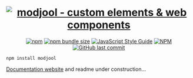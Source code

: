 <!--suppress ALL -->
<h1 align="center">
  <span></span>
  <a href="https://modjool.js.org"><img alt="modjool - custom elements  & web components" src="https://modjool-docs.vercel.app/images/mj_logo.png" align="center"></a>
  <br/>
</h1>

<span align="center">

  [![npm](https://img.shields.io/npm/v/modjool)](https://www.npmjs.com/package/modjool) [![npm bundle size](https://img.shields.io/bundlephobia/minzip/modjool?color=%2346C018&label=minzip)](https://bundlephobia.com/result?p=modjool@0.9.15) [![JavaScript Style Guide](https://img.shields.io/badge/code_style-standard-brightgreen.svg)](https://standardjs.com) [![NPM](https://img.shields.io/npm/l/modjool?color=%2346C018)](https://www.npmjs.com/package/modjool) [![GitHub last commit](https://img.shields.io/github/last-commit/CTNicholas/modjool?color=%2346C018)](https://github.com/CTNicholas/modjool/)

</span>

```npm install modjool```

[Documentation website](https://modjool-docs.vercel.app/) and readme under construction...
